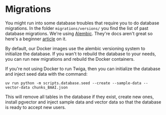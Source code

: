 # Migrations

You might run into some database troubles that require you to do database migrations. In the folder `migrations/versions/` you find the list of past database migrations. We're using [Alembic](https://alembic.sqlalchemy.org/en/latest/). They're docs aren't great so here's a beginner [article](https://medium.com/@kasperjuunge/how-to-get-started-with-alembic-and-sqlmodel-288700002543) on it.

By default, our Docker images use the alembic versioning system to initialize the database. If you wan't to rebuild the database to your needs, you can run new migrations and rebuild the Docker containers.

If you're not using Docker to run Twiga, then you can initialize the database and inject seed data with the command:

```
uv run python -m scripts.database.seed --create --sample-data --vector-data chunks_BAAI.json
```

This will remove all tables in the database if they exist, create new ones, install pgvector and inject sample data and vector data so that the database is ready to accept new users.
